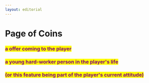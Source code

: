 ```yaml
---
layout: editorial
---
```


# Page of Coins



### <mark style="color:purple;">a offer coming to the player</mark>

### <mark style="color:purple;">a young hard-worker person in the player's life</mark>&#x20;

### <mark style="color:purple;">(or this feature being part of the player's current attitude)</mark>

<mark style="color:purple;"></mark>

<mark style="color:purple;"></mark>
